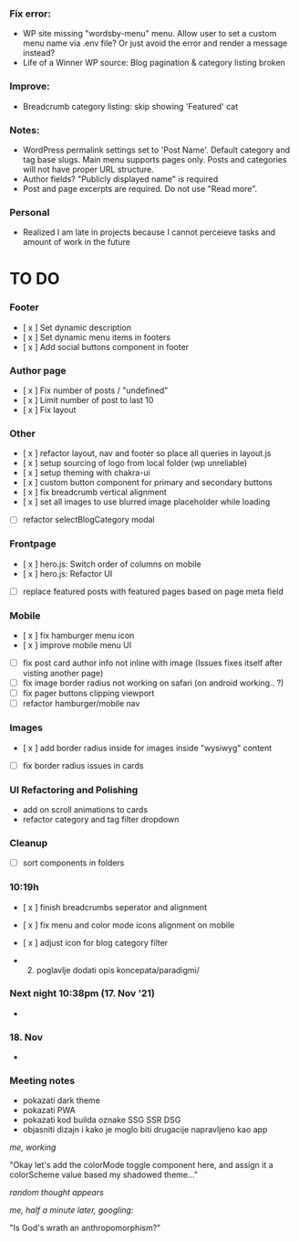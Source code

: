 ### Fix error: 
- WP site missing "wordsby-menu" menu. Allow user to set a custom menu name via .env file? Or just avoid the error and render a message instead?
- Life of a Winner WP source: Blog pagination & category listing broken
### Improve:
- Breadcrumb category listing: skip showing 'Featured' cat
### Notes:
- WordPress permalink settings set to 'Post Name'. Default category and tag base slugs. Main menu supports pages only. Posts and categories will not have proper URL structure. 
- Author fields? "Publicly displayed name" is required
- Post and page excerpts are required. Do not use "Read more".


### Personal 
- Realized I am late in projects because I cannot perceieve tasks and amount of work in the future

# TO DO 

### Footer
- [ x ] Set dynamic description
- [ x ] Set dynamic menu items in footers
- [ x ] Add social buttons component in footer

### Author page
- [ x ] Fix number of posts / "undefined"
- [ x ] Limit number of post to last 10
- [ x ] Fix layout

###  Other
- [ x ] refactor layout, nav and footer so place all queries in layout.js
- [ x ] setup sourcing of logo from local folder (wp unreliable)
- [ x ] setup theming with chakra-ui
- [ x ] custom button component for primary and secondary buttons
- [ x ] fix breadcrumb vertical alignment
- [ x ] set all images to use blurred image placeholder while loading
- [   ] refactor selectBlogCategory modal

### Frontpage
- [ x ] hero.js: Switch order of columns on mobile
- [ x ] hero.js: Refactor UI 
- [   ] replace featured posts with featured pages based on page meta field

### Mobile
- [ x ] fix hamburger menu icon
- [ x ] improve mobile menu UI
- [   ] fix post card author info not inline with image (Issues fixes itself after visting another page)
- [   ] fix image border radius not working on safari (on android working.. ?)
- [   ] fix pager buttons clipping viewport
- [   ] refactor hamburger/mobile nav

### Images
- [ x ] add border radius inside for images inside "wysiwyg" content
- [   ] fix border radius issues in cards



### UI Refactoring and Polishing
- add on scroll animations to cards
- refactor category and tag filter dropdown

### Cleanup 
- [   ] sort components in folders



### 10:19h

- [ x ] finish breadcrumbs seperator and alignment
- [ x ] fix menu and color mode icons alignment on mobile
- [ x ] adjust icon for blog category filter


- 2. poglavlje dodati opis koncepata/paradigmi/

### Next night 10:38pm (17. Nov '21)
- 


### 18. Nov

- 


### Meeting notes
- pokazati dark theme
- pokazati PWA
- pokazati kod builda oznake SSG SSR DSG
- objasniti dizajn i kako je moglo biti drugacije napravljeno kao app








*me, working*

"Okay let's add the colorMode toggle component here, and assign it a colorScheme value based my shadowed theme..."

*random thought appears*

*me, half a minute later, googling:*

"Is God's wrath an anthropomorphism?"